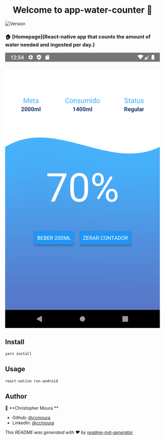 <h1 align="center">Welcome to app-water-counter 👋</h1>
<p>
  <img width="270" height="480" alt="Version" src="https://img.shields.io/badge/version-0.0.1-blue.svg?cacheSeconds=2592000" />
</p>

### 🏠 [Homepage](React-native app that counts the amount of water needed and ingested per day.)
<p>
  <img alt="Version" src="./images/screen.png" />
</p>

## Install

```sh
yarn install
```

## Usage

```sh
react-native run-android
```

## Author

👤 **Christopher Moura  **

* Github: [@ccmoura  ](https://github.com/ccmoura  )
* LinkedIn: [@ccmoura  ](https://linkedin.com/in/ccmoura  )

_This README was generated with ❤️ by [readme-md-generator](https://github.com/kefranabg/readme-md-generator)_